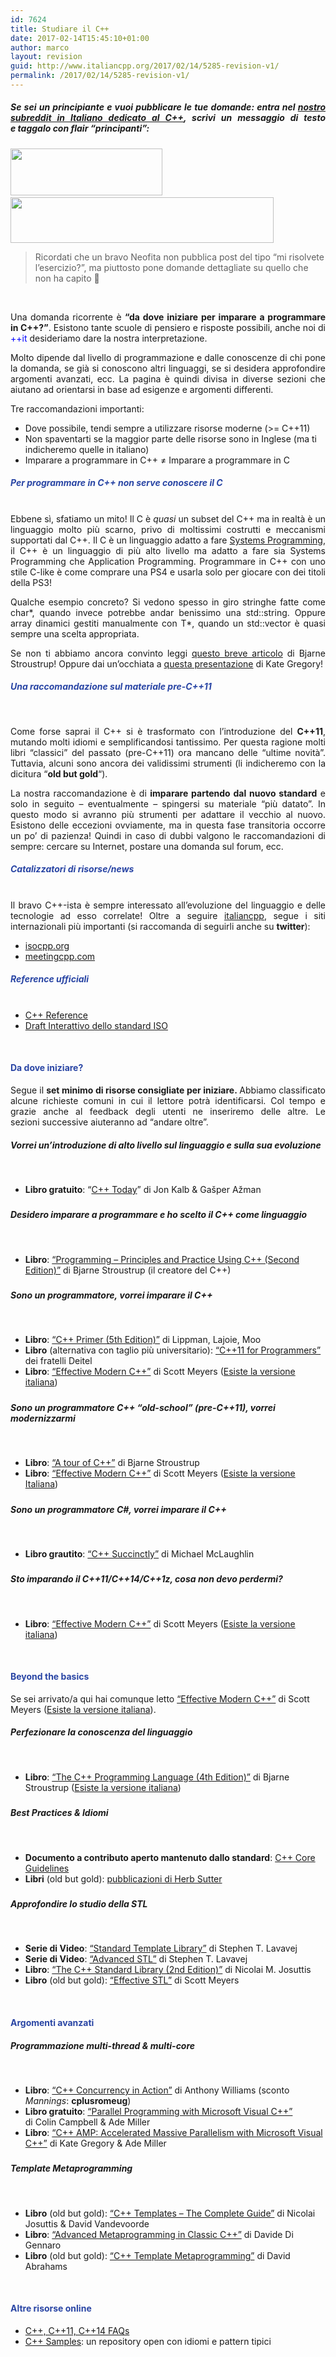 ```yaml
---
id: 7624
title: Studiare il C++
date: 2017-02-14T15:45:10+01:00
author: marco
layout: revision
guid: http://www.italiancpp.org/2017/02/14/5285-revision-v1/
permalink: /2017/02/14/5285-revision-v1/
---
```

<h5 style="text-align: justify;">
  Se sei un principiante e vuoi pubblicare le tue domande: entra nel <a href="https://www.reddit.com/r/cppit/" target="_blank">nostro subreddit in Italiano dedicato al C++</a>, scrivi un messaggio di testo e taggalo con flair <strong>&#8220;principanti&#8221;:</strong>
</h5>

<img loading="lazy" class="wp-image-7623 alignleft" src="http://www.italiancpp.org/wp-content/uploads/2017/02/msg-txt.png" alt="" width="243" height="75" />  <img loading="lazy" class="wp-image-7583 alignnone" src="http://www.italiancpp.org/wp-content/uploads/2017/02/flair-pr.png" alt="" width="421" height="73" srcset="http://192.168.64.2/wordpress/wp-content/uploads/2017/02/flair-pr.png 663w, http://192.168.64.2/wordpress/wp-content/uploads/2017/02/flair-pr-300x52.png 300w, http://192.168.64.2/wordpress/wp-content/uploads/2017/02/flair-pr-600x104.png 600w" sizes="(max-width: 421px) 100vw, 421px" />

> Ricordati che un bravo Neofita non pubblica post del tipo &#8220;mi risolvete l&#8217;esercizio?&#8221;, ma piuttosto pone domande dettagliate su quello che non ha capito 🙂

<p style="text-align: justify;">
  <span style="color: #ffffff;"> </span>
</p>

<p style="text-align: justify;">
  Una domanda ricorrente è <strong>&#8220;da dove iniziare per imparare a programmare in C++?&#8221;</strong>. Esistono tante scuole di pensiero e risposte possibili, anche noi di <span style="color: #0000ff;">++it</span> desideriamo dare la nostra interpretazione.
</p>

<p style="text-align: justify;">
  Molto dipende dal livello di programmazione e dalle conoscenze di chi pone la domanda, se già si conoscono altri linguaggi, se si desidera approfondire argomenti avanzati, ecc. La pagina è quindi divisa in diverse sezioni che aiutano ad orientarsi in base ad esigenze e argomenti differenti.
</p>

Tre raccomandazioni importanti:

  * Dove possibile, tendi sempre a utilizzare risorse moderne (>= C++11)
  * Non spaventarti se la maggior parte delle risorse sono in Inglese (ma ti indicheremo quelle in italiano)
  * Imparare a programmare in C++ ≠ Imparare a programmare in C

##### <span style="color: #2945a4;">Per programmare in C++ non serve conoscere il C<br /> <span style="color: #ffffff;"> </span></span>

<p style="text-align: justify;">
  Ebbene sì, sfatiamo un mito! Il C è <em>quasi</em> un subset del C++ ma in realtà è un linguaggio molto più scarno, privo di moltissimi costrutti e meccanismi supportati dal C++. Il C è un linguaggio adatto a fare <a href="https://en.wikipedia.org/wiki/System_programming" target="_blank">Systems Programming</a>, il C++ è un linguaggio di più alto livello ma adatto a fare sia Systems Programming che Application Programming. Programmare in C++ con uno stile C-like è come comprare una PS4 e usarla solo per giocare con dei titoli della PS3!
</p>

<p style="text-align: justify;">
  Qualche esempio concreto? Si vedono spesso in giro stringhe fatte come char*, quando invece potrebbe andar benissimo una std::string. Oppure array dinamici gestiti manualmente con T*, quando un std::vector<T> è quasi sempre una scelta appropriata.
</p>

<p style="text-align: justify;">
  Se non ti abbiamo ancora convinto leggi <a href="https://isocpp.org/blog/2014/12/myths-1" target="_blank">questo breve articolo</a> di Bjarne Stroustrup! Oppure dai un&#8217;occhiata a <a href="https://github.com/CppCon/CppCon2015/tree/master/Presentations/Stop%20Teaching%20C" target="_blank">questa presentazione</a> di Kate Gregory!
</p>

##### <span style="color: #2945a4;">Una raccomandazione sul materiale pre-C++11</span>  
<span style="color: #2945a4;"> </span>

<p style="text-align: justify;">
  Come forse saprai il C++ si è trasformato con l&#8217;introduzione del <strong>C++11</strong>, mutando molti idiomi e semplificandosi tantissimo. Per questa ragione molti libri &#8220;classici&#8221; del passato (pre-C++11) ora mancano delle &#8220;ultime novità&#8221;. Tuttavia, alcuni sono ancora dei validissimi strumenti (li indicheremo con la dicitura &#8220;<strong>old but gold</strong>&#8220;).
</p>

<p style="text-align: justify;">
  La nostra raccomandazione è di <strong>imparare partendo dal nuovo standard</strong> e solo in seguito &#8211; eventualmente &#8211; spingersi su materiale &#8220;più datato&#8221;. In questo modo si avranno più strumenti per adattare il vecchio al nuovo. Esistono delle eccezioni ovviamente, ma in questa fase transitoria occorre un po&#8217; di pazienza! Quindi in caso di dubbi valgono le raccomandazioni di sempre: cercare su Internet, postare una domanda sul forum, ecc.
</p>

##### <span style="color: #2945a4;">Catalizzatori di risorse/news<br /> <span style="color: #ffffff;">  </span></span>

<p style="text-align: justify;">
  Il bravo C++-ista è sempre interessato all&#8217;evoluzione del linguaggio e delle tecnologie ad esso correlate! Oltre a seguire <a href="http://twitter.com/italiancpp" target="_blank">italiancpp</a>, segue i siti internazionali più importanti (si raccomanda di seguirli anche su <strong>twitter</strong>):
</p>

  * <a href="http://isocpp.org" target="_blank">isocpp.org</a>
  * <a href="http://meetingcpp.com" target="_blank">meetingcpp.com</a>

##### <span style="color: #2945a4;">Reference ufficiali<br /> <span style="color: #ffffff;"> </span></span>

  * <a href="http://en.cppreference.com/w/" target="_blank">C++ Reference</a>
  * <a href="http://eel.is/c++draft/" target="_blank">Draft Interattivo dello standard ISO</a>

&nbsp;

#### <span style="color: #2945a4;">Da dove iniziare?</span>

<p style="text-align: justify;">
  Segue il <strong>set minimo di risorse consigliate per iniziare. </strong>Abbiamo classificato alcune richieste comuni in cui il lettore potrà identificarsi. Col tempo e grazie anche al feedback degli utenti ne inseriremo delle altre. Le sezioni successive aiuteranno ad &#8220;andare oltre&#8221;.
</p>

##### Vorrei un&#8217;introduzione di alto livello sul linguaggio e sulla sua evoluzione  
<span style="color: #ffffff;"> </span>

  * **Libro gratuito**: &#8220;<a href="https://www.jetbrains.com/cpp-today-oreilly/books/Cplusplus_Today.pdf" target="_blank">C++ Today</a>&#8221; di Jon Kalb & Gašper Ažman

##### 

##### Desidero imparare a programmare e ho scelto il C++ come linguaggio  
<span style="color: #ffffff;"> </span>

  * **Libro**: <a href="http://www.stroustrup.com/Programming/" target="_blank">&#8220;Programming &#8211; Principles and Practice Using C++ (Second Edition)&#8221;</a> di Bjarne Stroustrup (il creatore del C++)

##### 

##### Sono un programmatore, vorrei imparare il C++  
<span style="color: #ffffff;"> </span>

  * **Libro**: <a href="http://www.informit.com/store/c-plus-plus-primer-9780321714114" target="_blank">&#8220;C++ Primer (5th Edition)&#8221;</a> di Lippman, Lajoie, Moo
  * **Libro** (alternativa con taglio più universitario): <a href="http://www.amazon.com/Programmers-Edition-Deitel-Developer-Series/dp/0133439852" target="_blank">&#8220;C++11 for Programmers&#8221;</a> dei fratelli Deitel
  * **Libro**: <a href="http://shop.oreilly.com/product/0636920033707.do" target="_blank">&#8220;Effective Modern C++&#8221;</a> di Scott Meyers (<a href="http://www.hoepli.it/libro/programmazione-c-moderna/9788820367039.html" target="_blank">Esiste la versione italiana</a>)

##### 

##### Sono un programmatore C++ &#8220;old-school&#8221; (pre-C++11), vorrei modernizzarmi  
<span style="color: #ffffff;"> </span>

  * **Libro**: <a href="http://www.stroustrup.com/Tour.html" target="_blank">&#8220;A tour of C++&#8221;</a> di Bjarne Stroustrup
  * **Libro**: <a href="http://shop.oreilly.com/product/0636920033707.do" target="_blank">&#8220;Effective Modern C++&#8221;</a> di Scott Meyers (<a href="http://www.hoepli.it/libro/programmazione-c-moderna/9788820367039.html" target="_blank">Esiste la versione Italiana</a>)

##### 

##### Sono un programmatore C#, vorrei imparare il C++  
<span style="color: #ffffff;"> </span>

  * **Libro grautito**: <a href="http://geekswithblogs.net/mikebmcl/archive/2012/09/07/c-succinctly-now-available.aspx" target="_blank">&#8220;C++ Succinctly&#8221;</a> di Michael McLaughlin

##### 

##### Sto imparando il C++11/C++14/C++1z, cosa non devo perdermi?  
<span style="color: #ffffff;"> </span>

  * **Libro**: <a href="http://shop.oreilly.com/product/0636920033707.do" target="_blank">&#8220;Effective Modern C++&#8221;</a> di Scott Meyers (<a href="http://www.hoepli.it/libro/programmazione-c-moderna/9788820367039.html" target="_blank">Esiste la versione italiana</a>)

&nbsp;

#### <span style="color: #2945a4;">Beyond the basics</span>

Se sei arrivato/a qui hai comunque letto <a href="http://shop.oreilly.com/product/0636920033707.do" target="_blank">&#8220;Effective Modern C++&#8221;</a> di Scott Meyers (<a href="http://www.hoepli.it/libro/programmazione-c-moderna/9788820367039.html" target="_blank">Esiste la versione italiana</a>).

##### Perfezionare la conoscenza del linguaggio  
<span style="color: #ffffff;"> </span>

  * **Libro**: <a href="http://www.stroustrup.com/4th.html" target="_blank">&#8220;The C++ Programming Language (4th Edition)&#8221;</a> di Bjarne Stroustrup (<a href="http://www.hoepli.it/libro/c-linguaggio-libreria-standard-principi-di-programmazione/9788865184486.html" target="_blank">Esiste la versione italiana</a>)

##### 

##### Best Practices & Idiomi  
<span style="color: #ffffff;"> </span>

  * **Documento a contributo aperto mantenuto dallo standard**: <a href="https://github.com/isocpp/CppCoreGuidelines/blob/master/CppCoreGuidelines.md" target="_blank">C++ Core Guidelines</a>
  * **Libri** (old but gold): <a href="http://www.gotw.ca/publications/" target="_blank">pubblicazioni di Herb Sutter</a>

##### 

##### Approfondire lo studio della STL  
<span style="color: #ffffff;"> </span>

  * **Serie di Video**: <a href="https://channel9.msdn.com/Series/C9-Lectures-Stephan-T-Lavavej-Standard-Template-Library-STL-" target="_blank">&#8220;Standard Template Library&#8221;</a> di Stephen T. Lavavej
  * **Serie di Video**: <a href="https://channel9.msdn.com/Series/C9-Lectures-Stephan-T-Lavavej-Advanced-STL" target="_blank">&#8220;Advanced STL&#8221;</a> di Stephen T. Lavavej
  * **Libro**: <a href="http://www.cppstdlib.com/" target="_blank">&#8220;The C++ Standard Library (2nd Edition)&#8221;</a> di Nicolai M. Josuttis
  * **Libro** (old but gold): <a href="http://www.amazon.it/Effective-Stl-Specific-Standard-Template/dp/0201749629" target="_blank">&#8220;Effective STL&#8221;</a> di Scott Meyers

&nbsp;

#### <span style="color: #2945a4;">Argomenti avanzati</span>

##### Programmazione multi-thread & multi-core  
<span style="color: #ffffff;"> </span>

  * **Libro**: <a href="https://www.manning.com/books/c-plus-plus-concurrency-in-action" target="_blank">&#8220;C++ Concurrency in Action&#8221;</a> di Anthony Williams (sconto _Mannings_: **cplusromeug**)
  * **Libro gratuito**: <a href="https://msdn.microsoft.com/en-us/library/gg675934.aspx" target="_blank">&#8220;Parallel Programming with Microsoft Visual C++&#8221;</a> di Colin Campbell & Ade Miller
  * **Libro**: <a href="http://www.gregcons.com/cppamp/" target="_blank">&#8220;C++ AMP: Accelerated Massive Parallelism with Microsoft Visual C++&#8221;</a> di Kate Gregory & Ade Miller

##### 

##### Template Metaprogramming  
<span style="color: #ffffff;"> </span>

  * **Libro** (old but gold): <a href="http://www.josuttis.com/tmplbook/" target="_blank">&#8220;C++ Templates &#8211; The Complete Guide&#8221;</a> di Nicolai Josuttis & David Vandevoorde
  * **Libro**: <a href="http://www.amazon.com/Advanced-Metaprogramming-Classic-Davide-Gennaro/dp/1484210115" target="_blank">&#8220;Advanced Metaprogramming in Classic C++&#8221;</a> di Davide Di Gennaro
  * **Libro** (old but gold): <a href="http://www.amazon.com/Template-Metaprogramming-Concepts-Techniques-Beyond/dp/0321227255" target="_blank">&#8220;C++ Template Metaprogramming&#8221;</a> di David Abrahams

&nbsp;

#### <span style="color: #2945a4;">Altre risorse online</span>

  * <a href="https://isocpp.org/wiki/faq/" target="_blank">C++, C++11, C++14 FAQs</a>
  * <a href="http://www.cppsamples.com/" target="_blank">C++ Samples</a>: un repository open con idiomi e pattern tipici